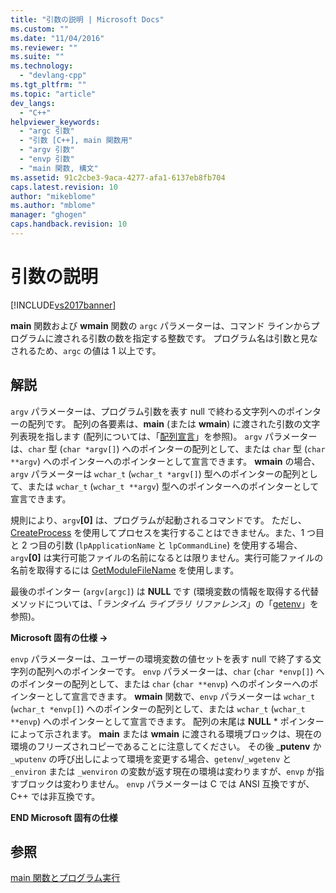 ```yaml
---
title: "引数の説明 | Microsoft Docs"
ms.custom: ""
ms.date: "11/04/2016"
ms.reviewer: ""
ms.suite: ""
ms.technology: 
  - "devlang-cpp"
ms.tgt_pltfrm: ""
ms.topic: "article"
dev_langs: 
  - "C++"
helpviewer_keywords: 
  - "argc 引数"
  - "引数 [C++], main 関数用"
  - "argv 引数"
  - "envp 引数"
  - "main 関数, 構文"
ms.assetid: 91c2cbe3-9aca-4277-afa1-6137eb8fb704
caps.latest.revision: 10
author: "mikeblome"
ms.author: "mblome"
manager: "ghogen"
caps.handback.revision: 10
---
```

# 引数の説明
[!INCLUDE[vs2017banner](../assembler/inline/includes/vs2017banner.md)]

**main** 関数および **wmain** 関数の `argc` パラメーターは、コマンド ラインからプログラムに渡される引数の数を指定する整数です。  プログラム名は引数と見なされるため、`argc` の値は 1 以上です。  
  
## 解説  
 `argv` パラメーターは、プログラム引数を表す null で終わる文字列へのポインターの配列です。  配列の各要素は、**main** \(または **wmain**\) に渡された引数の文字列表現を指します  \(配列については、「[配列宣言](../Topic/Array%20Declarations.md)」を参照\)。 `argv` パラメーターは、`char` 型 \(`char *argv[]`\) へのポインターの配列として、または `char` 型 \(`char **argv`\) へのポインターへのポインターとして宣言できます。  **wmain** の場合、`argv` パラメーターは `wchar_t` \(`wchar_t *argv[]`\) 型へのポインターの配列として、または `wchar_t` \(`wchar_t **argv`\) 型へのポインターへのポインターとして宣言できます。  
  
 規則により、`argv`**\[0\]** は、プログラムが起動されるコマンドです。  ただし、[CreateProcess](http://msdn.microsoft.com/library/windows/desktop/ms682425) を使用してプロセスを実行することはできません。また、1 つ目と 2 つ目の引数 \(`lpApplicationName` と `lpCommandLine`\) を使用する場合、`argv`**\[0\]** は実行可能ファイルの名前になるとは限りません。実行可能ファイルの名前を取得するには [GetModuleFileName](http://msdn.microsoft.com/library/windows/desktop/ms683197) を使用します。  
  
 最後のポインター \(`argv[argc]`\) は **NULL** です  \(環境変数の情報を取得する代替メソッドについては、「*ランタイム ライブラリ リファレンス*」の「[getenv](../c-runtime-library/reference/getenv-wgetenv.md)」を参照\)。  
  
 **Microsoft 固有の仕様 →**  
  
 `envp` パラメーターは、ユーザーの環境変数の値セットを表す null で終了する文字列の配列へのポインターです。  `envp` パラメーターは、`char` \(`char *envp[]`\) へのポインターの配列として、または `char` \(`char **envp`\) へのポインターへのポインターとして宣言できます。  **wmain** 関数で、`envp` パラメーターは `wchar_t` \(`wchar_t *envp[]`\) へのポインターの配列として、または `wchar_t` \(`wchar_t **envp`\) へのポインターとして宣言できます。  配列の末尾は **NULL** \* ポインターによって示されます。  **main** または **wmain** に渡される環境ブロックは、現在の環境のフリーズされコピーであることに注意してください。  その後 \_**putenv** か `_wputenv` の呼び出しによって環境を変更する場合、`getenv`\/`_wgetenv` と `_environ` または `_wenviron` の変数が返す現在の環境は変わりますが、`envp` が指すブロックは変わりません。  `envp` パラメーターは C では ANSI 互換ですが、C\+\+ では非互換です。  
  
 **END Microsoft 固有の仕様**  
  
## 参照  
 [main 関数とプログラム実行](../c-language/main-function-and-program-execution.md)